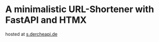 # A minimalistic URL-Shortener with FastAPI and HTMX

hosted at [s.dercheapi.de](https://s.dercheapi.de)
